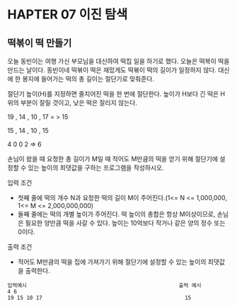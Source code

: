 # HAPTER 07 이진 탐색
## 떡볶이 떡 만들기

오늘 동빈이는 여행 가신 부모님을 대신하여 떡집 일을 하기로 했다. 오늘은 떡복이 떡을 만드는 날이다. 동빈이네 떡볶이 떡은 재밌게도 떡볶이 떡의 길이가 일정하지 않다.
대신에 한 봉지에 들어가는 떡의 총 길이는 절단기로 맞춰준다.

절단기 높이(H)를 지정하면 줄지어진 떡을 한 번에 절단한다. 높이가 H보다 긴 떡은 H 위의 부분이 잘릴 것이고, 낮은 떡은 잘리지 않는다.

19 , 14 , 10 , 17 = > 15

15 , 14 , 10 , 15

4   0     0    2   => 6


손님이 왔을 때 요청한 총 길이가 M일 때 적어도 M만큼의 떡을 얻기 위해 절단기에 설정할 수 있는 높이의 최댓값을 구하는 프로그램을 작성하시오.

입력 조건
  - 첫째 줄에 떡의 개수 N과 요청한 떡의 길이 M이 주어진다.(1<= N <= 1,000,000, 1<= M <= 2,000,000,000)
  - 둘째 줄에는 떡의 개별 높이가 주어진다. 떡 높이의 총합은 항상 M이상이므로, 손님은 필요한 양만큼 떡을 사갈 수 있다. 높이는 10억보다 작거나 같은 양의 정수 또는 0이다.

출력 조건
  - 적어도 M만큼의 떡을 집에 가져가기 위해 절단기에 설정할 수 있는 높이의 최댓값을 출력한다.
  
```
입력예시                                                출력 예시
4 6
19 15 10 17                                             15
```
